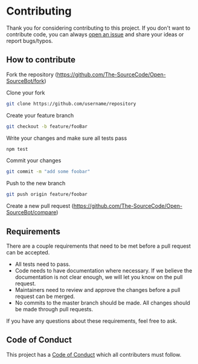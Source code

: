 # Contributing
Thank you for considering contributing to this project. If you don't want to contribute code, you can always [open an issue](https://github.com/The-SourceCode/Open-SourceBot/issues/new) and share your ideas or report bugs/typos.

## How to contribute
Fork the repository (https://github.com/The-SourceCode/Open-SourceBot/fork)

Clone your fork
```sh
git clone https://github.com/username/repository
```

Create your feature branch
```sh
git checkout -b feature/fooBar
```

Write your changes and make sure all tests pass
```sh
npm test
```

Commit your changes
```sh
git commit -m "add some foobar"
```

Push to the new branch
```sh
git push origin feature/foobar
```

Create a new pull request (https://github.com/The-SourceCode/Open-SourceBot/compare)

## Requirements
There are a couple requirements that need to be met before a pull request can be accepted.

- All tests need to pass.
- Code needs to have documentation where necessary. If we believe the documentation is not clear enough, we will let you know on the pull request.
- Maintainers need to review and approve the changes before a pull request can be merged.
- No commits to the master branch should be made. All changes should be made through pull requests.

If you have any questions about these requirements, feel free to ask.

## Code of Conduct
This project has a [Code of Conduct](CODE_OF_CONDUCT.md) which all contributers must follow.